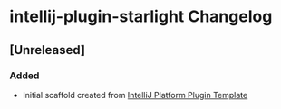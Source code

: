 <!-- Keep a Changelog guide -> https://keepachangelog.com -->

# intellij-plugin-starlight Changelog

## [Unreleased]
### Added
- Initial scaffold created from [IntelliJ Platform Plugin Template](https://github.com/JetBrains/intellij-platform-plugin-template)
